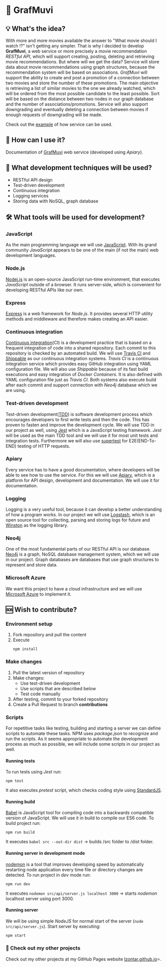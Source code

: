 # :movie_camera: GrafMuvi
## :bulb: What's the idea?
With more and more movies available the answer to "What movie should I watch :interrobang:" isn't getting any simpler. That is why I decided to develop **GrafMuvi**, a web service or more precisely a movie recommendation *RESTful API*, which will support creating, posting, deleting and retrieving movie recommendations. But where will we get the data? Service will store data about movie recommendations using graph structures, because the recommendation system will be based on associations. *GrafMuvi* will support the ability to create and post a promotion of a connection between two movies and store the number of these promotions. The main objective is retrieving a list of similar movies to the one we already watched, which will be ordered from the most possible candidate to the least possible. Sort will be based on the distance between two nodes in our graph database and the number of associations/promotions. Service will also support downgrading and eventually deleting a connection between movies if enough requests of downgrading will be made.

Check out the [example](https://github.com/lzontar/GrafMuvi/blob/master/Example.pdf) of how service can be used.
## :page_with_curl: How can I use it?
Documentation of [GrafMuvi](https://grafmuvi.docs.apiary.io/#) web service (developed using *Apiary*).
## :blue_book: What development techniques will be used?
- RESTful API design
- Test-driven development
- Continuous integration
- Logging services
- Storing data with NoSQL, graph database
## :hammer_and_wrench: What tools will be used for development?
### JavaScript
As the main programming language we will use [JavaScript](https://www.javascript.com/). With its grand community *JavaScript* appears to be one of the main (if not the main) web development languages.
### Node.js
[Nodej.js](https://nodejs.org/en/) is an open-source JavaScript run-time environment, that executes *JavaScript* outside of a browser. It runs server-side, which is convenient for developing RESTful APIs like our own.  
### Express
[Express](http://expressjs.com/) is a web framework for *Node.js*. It provides several HTTP utility methods and middleware and therefore makes creating an API easier.
### Continuous integration
[Continuous integration](https://en.wikipedia.org/wiki/Continuous_integration)(CI) is a development practice that is based on a frequent integration of code into a shared repository. Each commit to this repository is checked by an automated build. We will use [Travis CI](https://travis-ci.com/) and [Shippable](https://app.shippable.com/) as our continuous integration systems. *Travis CI* is a continuous integration service which provides easy GitHub integration using YAML configuration file. We will also use  *Shippable* because of its fast build executions and easy integration of *Docker Containers*. It is also defined with YAML configuration file just as *Travis CI*. Both systems also execute build after each commit and support connection with *Neo4j* database which we are using.
### Test-driven development
Test-driven development([TDD](https://en.wikipedia.org/wiki/Test-driven_development)) is software development process which encourages developers to first write tests and then the code. This has proven to fasten and improve the development cycle. We will use TDD in our project as well, using [Jest](https://jestjs.io/) which is a JavaScript testing framework. *Jest* will be used as the main TDD tool and we will use it for most unit tests and integration tests. Furthermore we will also use [supertest](https://www.npmjs.com/package/supertest) for E2E(END-To-END) testing of HTTP requests.
### Apiary
Every service has to have a good documentation, where developers will be able to see how to use the service. For this we will use [Apiary](https://apiary.io/), which is a platform for API design, development and documentation. We will use it for documentation.
### Logging
Logging is a very useful tool, because it can develop a better understanding of how a program works. In our project we will use [Logstash](https://www.elastic.co/products/logstash), which is an open source tool for collecting, parsing and storing logs for future and [Winston](https://www.npmjs.com/package/winston) as the logging library.
### Neo4j
One of the most fundamental parts of our RESTful API is our database. [Neo4j](https://neo4j.com/) is a graph, NoSQL database management system, which we will use in our project. Graph databases are databases that use graph structures to represent and store data.
### Microsoft Azure
We want this project to have a cloud infrastructure and we will use [Microsoft Azure](https://azure.microsoft.com/en-us/) to implement it.

## :sos: Wish to contribute?
### Environment setup
1. Fork repository and pull the content
2. Execute
   ```
   npm install
   ```
### Make changes
1. Pull the latest version of repository
2. Make changes:
   - Use test-driven development
   - Use scripts that are described below
   - Test code manually
3. After testing, commit to your forked repository
4. Create a Pull Request to branch **contributions**
### Scripts
For repetitive tasks like testing, building and starting a server we can define scripts to automate these tasks. NPM uses *package.json* to recognize and run the scripts. As it seems appropriate to automate the development process as much as possible, we will include some scripts in our project as well.

#### Running tests
To run tests using *Jest* run:
```
npm test
```
It also executes *pretest* script, which checks coding style using [StandardJS](https://standardjs.com/).

#### Running build
[Babel](https://babeljs.io/) is JavaScript tool for compiling code into a backwards compatible version of JavaScript. We will use it in build to compile our ES6 code. To build project run:
```
npm run build
```
It executes ```babel src --out-dir dist``` -> builds /src folder to /dist folder.

#### Running server in development mode
[nodemon](https://nodemon.io/) is a tool that improves developing speed by automatically restarting node application every time file or directory changes are detected. To run project in *dev* mode run:
```
npm run dev
```
It executes ```nodemon src/api/server.js localhost 3000``` -> starts *nodemon* localhost server using port 3000.

#### Running server
We will be using simple *NodeJS* for normal start of the server (```node src/api/server.js```). Start server by executing:
```
npm start
```
### :link: Check out my other projects
Check out my other projects at my GitHub Pages website [lzontar.github.io](https://lzontar.github.io):star:.
